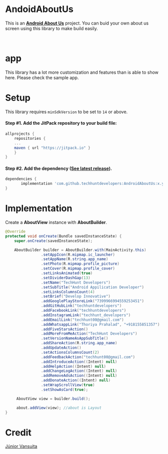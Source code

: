 <!-- Library Logo -->
<!-- <img src="app/src/main/res/mipmap-xxxhdpi/ic_launcher.png?raw=true" align="left" hspace="1" vspace="1">-->

<!-- Buy me a cup of coffe 
<a href='https://ko-fi.com/A406JCM' style='margin:13px;' target='_blank' align="right"><img align="right" height='36' src='https://az743702.vo.msecnd.net/cdn/kofi4.png?v=f' alt='Buy Me a Coffee at ko-fi.com' /></a>
<a href='https://play.google.com/store/apps/details?id=com.vansuita.materialabout.sample&pcampaignid=MKT-Other-global-all-co-prtnr-py-PartBadge-Mar2515-1' target='_blank' align="right"><img align="right" height='36' src='https://s20.postimg.org/muzx3w4jh/google_play_badge.png' alt='Get it on Google Play' /></a>-->

# AndoidAboutUs


This is an [**Android About Us**](https://developer.android.com) project. You can buid your own about us screen using this library to make build easily.

</br>

# app
 This library has a lot more customization and features than is able to show here. Please check the sample app.


<!--<img src="images/screenshots/dark.jpg" height='auto' width='270'/><img src="images/screenshots/light.jpg" height='auto' width='270'/><img src="images/screenshots/custom.jpg" height='auto' width='270'/>

[![Appetize.io](https://img.shields.io/badge/Apptize.io-Run%20Now-brightgreen.svg?)](https://appetize.io/embed/3b4dpd5kv90mpa67mp5h8mugc0?device=nexus7&scale=50&autoplay=true&orientation=portrait&deviceColor=black) [![Demo](https://img.shields.io/badge/Demo-Download-blue.svg)](http://apk-dl.com/dl/com.vansuita.materialabout.sample) 
 [![Codacy Badge](https://api.codacy.com/project/badge/Grade/118bb89e3bed43e2b462201654224a60)](https://www.codacy.com/app/jrvansuita/MaterialAbout?utm_source=github.com&amp;utm_medium=referral&amp;utm_content=jrvansuita/MaterialAbout&amp;utm_campaign=Badge_Grade) 
 <a target="_blank" href="https://developer.android.com/reference/android/os/Build.VERSION_CODES.html#GINGERBREAD"><img src="https://img.shields.io/badge/API-9%2B-blue.svg?style=flat" alt="API" /></a> -->


# Setup

This library requires `minSdkVersion` to be set to `14` or above.

#### Step #1. Add the JitPack repository to your build file:

```gradle
allprojects {
    repositories {
	...
	maven { url "https://jitpack.io" }
    }
}
```

#### Step #2. Add the dependency ([See latest release](https://jitpack.io/#techhuntdevelopers/AndroidAboutUs)).

```groovy
dependencies {
       implementation 'com.github.techhuntdevelopers:AndroidAboutUs:x.y.z'
}
```
# Implementation

Create a **AboutView** instance with **AboutBuilder**.
```java
@Override
protected void onCreate(Bundle savedInstanceState) {
    super.onCreate(savedInstanceState);

    AboutBuilder builder = AboutBuilder.with(MainActivity.this)
                .setAppIcon(R.mipmap.ic_launcher)
                .setAppName(R.string.app_name)
                .setPhoto(R.mipmap.profile_picture)
                .setCover(R.mipmap.profile_cover)
                .setLinksAnimated(true)
                .setDividerDashGap(13)
                .setName("TechHunt Developers")
                .setSubTitle("Android Appilication Developer")
                .setLinksColumnsCount(4)
                .setBrief("Develop Innovative")
                .addGooglePlayStoreLink("7399966994559253451")
                .addGitHubLink("techhuntdevelopers")
                .addFacebookLink("techhuntdevelopers")
                .addInstagramLink("techhunt_developers")
                .addEmailLink("techhunt00@gmail.com")
                .addWhatsappLink("Thoriya Prahalad", "+918155851357")
                .addFiveStarsAction()
                .addMoreFromMeAction("TechHunt Developers")
                .setVersionNameAsAppSubTitle()
                .addShareAction(R.string.app_name)
                .addUpdateAction()
                .setActionsColumnsCount(2)
                .addFeedbackAction("techhunt00@gmail.com")
                .addIntroduceAction((Intent) null)
                .addHelpAction((Intent) null)
                .addChangeLogAction((Intent) null)
                .addRemoveAdsAction((Intent) null)
                .addDonateAction((Intent) null)
                .setWrapScrollView(true)
                .setShowAsCard(true);

     AboutView view = builder.build();

     about.addView(view); //about is Layout
}
```


# Credit 
[Júnior Vansuita](https://github.com/jrvansuita/MaterialAbout)





